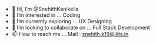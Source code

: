 - 👋 Hi, I’m @SnehithKanikella
- 👀 I’m interested in ... Coding
- 🌱 I’m currently exploring ... UX Designing
- 💞️ I’m looking to collaborate on ... Full Stack Development
- 📫 How to reach me ... Mail : snehith.k19@iiits.in

<!---
SnehithKanikella/SnehithKanikella is a ✨ special ✨ repository because its `README.md` (this file) appears on your GitHub profile.
You can click the Preview link to take a look at your changes.
--->
